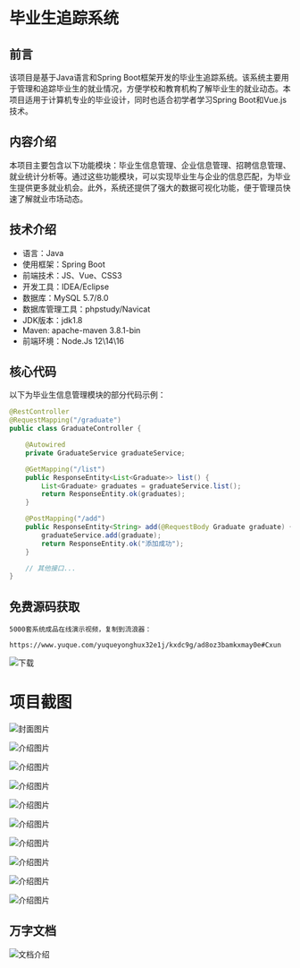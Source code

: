 # 毕业生追踪系统

## 前言

该项目是基于Java语言和Spring Boot框架开发的毕业生追踪系统。该系统主要用于管理和追踪毕业生的就业情况，方便学校和教育机构了解毕业生的就业动态。本项目适用于计算机专业的毕业设计，同时也适合初学者学习Spring Boot和Vue.js技术。

## 内容介绍

本项目主要包含以下功能模块：毕业生信息管理、企业信息管理、招聘信息管理、就业统计分析等。通过这些功能模块，可以实现毕业生与企业的信息匹配，为毕业生提供更多就业机会。此外，系统还提供了强大的数据可视化功能，便于管理员快速了解就业市场动态。

## 技术介绍

- 语言：Java
- 使用框架：Spring Boot
- 前端技术：JS、Vue、CSS3
- 开发工具：IDEA/Eclipse
- 数据库：MySQL 5.7/8.0
- 数据库管理工具：phpstudy/Navicat
- JDK版本：jdk1.8
- Maven: apache-maven 3.8.1-bin
- 前端环境：Node.Js 12\14\16

## 核心代码

以下为毕业生信息管理模块的部分代码示例：

```java
@RestController
@RequestMapping("/graduate")
public class GraduateController {

    @Autowired
    private GraduateService graduateService;

    @GetMapping("/list")
    public ResponseEntity<List<Graduate>> list() {
        List<Graduate> graduates = graduateService.list();
        return ResponseEntity.ok(graduates);
    }

    @PostMapping("/add")
    public ResponseEntity<String> add(@RequestBody Graduate graduate) {
        graduateService.add(graduate);
        return ResponseEntity.ok("添加成功");
    }

    // 其他接口...
}
```

## 免费源码获取

```
5000套系统成品在线演示视频，复制到流浪器： 
```
```
https://www.yuque.com/yuqueyonghux32e1j/kxdc9g/ad8oz3bamkxmay0e#Cxun
```
![下载](https://img12.360buyimg.com/ddimg/jfs/t1/339687/11/1349/28408/68ad865fF412d7877/adaa650483a100f2.jpg)

# 项目截图

![封面图片](https://img12.360buyimg.com/ddimg/jfs/t1/345905/28/489/136878/68bc807eFf21d9c0f/b27f73c7e82c0b98.jpg)

![介绍图片](https://img13.360buyimg.com/ddimg/jfs/t1/324432/33/17011/23765/68bc8055Fd9f8ed29/b0b15bf5a2cdb566.jpg)

![介绍图片](https://img12.360buyimg.com/ddimg/jfs/t1/324749/13/17005/80243/68bc8055Ff65b8c85/0b0444d263ad0a08.jpg)

![介绍图片](https://img10.360buyimg.com/ddimg/jfs/t1/338254/3/7663/32189/68bc8056F7eb12371/e5a922d14c2f4a04.jpg)

![介绍图片](https://img10.360buyimg.com/ddimg/jfs/t1/330561/13/10312/22049/68bc8056F0957a455/3ef0f5d3751889ca.jpg)

![介绍图片](https://img12.360buyimg.com/ddimg/jfs/t1/331888/38/10347/25840/68bc8057Fa3567ab2/104a04a2024a5188.jpg)

![介绍图片](https://img12.360buyimg.com/ddimg/jfs/t1/328786/30/17103/28467/68bc8057F569f5f3a/b5e16f6d7d46381d.jpg)

![介绍图片](https://img11.360buyimg.com/ddimg/jfs/t1/344789/10/497/26546/68bc8058F9ff62b79/c1559ad2f8d5631b.jpg)

![介绍图片](https://img12.360buyimg.com/ddimg/jfs/t1/330908/27/10341/33991/68bc8058Fb6e788e9/b50a3d996efa1b9e.jpg)

![介绍图片](https://img13.360buyimg.com/ddimg/jfs/t1/347932/35/455/105141/68bc805aF0487929a/648e302bb76e6c4e.jpg)


## 万字文档
![文档介绍](https://img14.360buyimg.com/ddimg/jfs/t1/338393/1/3576/156947/68b1ad0cF74dc525c/ff9cd6c574295685.jpg)

